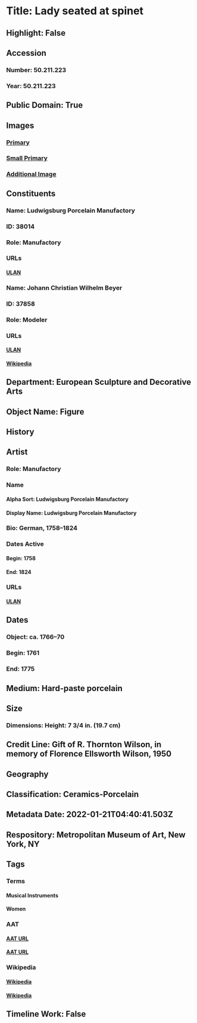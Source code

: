 # Title: Lady seated at spinet
## Highlight: False
## Accession
### Number: 50.211.223
### Year: 50.211.223
## Public Domain: True
## Images
### [Primary](https://images.metmuseum.org/CRDImages/es/original/SF50_211_223_img1.jpg)
### [Small Primary](https://images.metmuseum.org/CRDImages/es/web-large/SF50_211_223_img1.jpg)
### [Additional Image](https://images.metmuseum.org/CRDImages/es/original/SF50_211_223_img2.jpg)
## Constituents
### Name: Ludwigsburg Porcelain Manufactory
### ID: 38014
### Role: Manufactory
### URLs
#### [ULAN](http://vocab.getty.edu/page/ulan/500332682)
### Name: Johann Christian Wilhelm Beyer
### ID: 37858
### Role: Modeler
### URLs
#### [ULAN](http://vocab.getty.edu/page/ulan/500051071)
#### [Wikipedia](https://www.wikidata.org/wiki/Q1696559)
## Department: European Sculpture and Decorative Arts
## Object Name: Figure
## History
## Artist
### Role: Manufactory
### Name
#### Alpha Sort: Ludwigsburg Porcelain Manufactory
#### Display Name: Ludwigsburg Porcelain Manufactory
### Bio: German, 1758–1824
### Dates Active
#### Begin: 1758
#### End: 1824
### URLs
#### [ULAN](http://vocab.getty.edu/page/ulan/500332682)
## Dates
### Object: ca. 1766–70
### Begin: 1761
### End: 1775
## Medium: Hard-paste porcelain
## Size
### Dimensions: Height: 7 3/4 in. (19.7 cm)
## Credit Line: Gift of R. Thornton Wilson, in memory of Florence Ellsworth Wilson, 1950
## Geography
## Classification: Ceramics-Porcelain
## Metadata Date: 2022-01-21T04:40:41.503Z
## Respository: Metropolitan Museum of Art, New York, NY
## Tags
### Terms
#### Musical Instruments
#### Women
### AAT
#### [AAT URL](http://vocab.getty.edu/page/aat/300041620)
#### [AAT URL](http://vocab.getty.edu/page/aat/300025943)
### Wikipedia
#### [Wikipedia]()
#### [Wikipedia]()
## Timeline Work: False